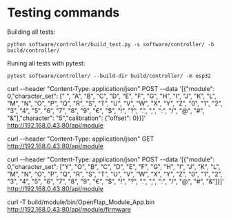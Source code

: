# Testing commands

Building all tests:
```
python software/controller/build_test.py -s software/controller/ -b build/controller/
```

Runing all tests with pytest:
```
pytest software/controller/ --build-dir build/controller/ -m esp32
```

curl --header "Content-Type: application/json" POST --data '[{"module": 0,"character_set": [" ", "A", "B", "C", "D", "E", "F", "G", "H", "I", "J", "K", "L", "M", "N", "O", "P", "Q", "R", "S", "T", "U", "V", "W", "X", "Y", "Z", "0", "1", "2", "3", "4", "5", "6", "7", "8", "9", "€", "$", "!", "?", ".", ",", ":", "/", "@", "#", "&"],"character": "5","calibration": {"offset": 0}}]' http://192.168.0.43:80/api/module


curl --header "Content-Type: application/json" GET http://192.168.0.43:80/api/module

curl --header "Content-Type: application/json" POST --data '[{"module": 0,"character_set": ["Y", "O", "B", "C", "D", "E", "F", "G", "H", "I", "J", "K", "L", "M", "N", "O", "P", "Q", "R", "S", "T", "U", "V", "W", "X", "Y", "Z", "0", "1", "2", "3", "4", "5", "6", "7", "8", "9", "€", "$", "!", "?", ".", ",", ":", "/", "@", "#", "&"]}]' http://192.168.0.43:80/api/module

curl -T build/module/bin/OpenFlap_Module_App.bin http://192.168.0.43:80/api/module/firmware